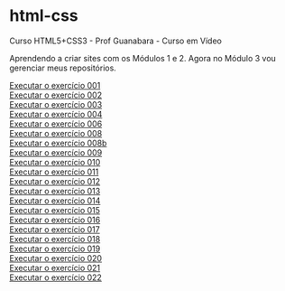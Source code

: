 # html-css
 Curso HTML5+CSS3 - Prof Guanabara -  Curso em Vídeo

Aprendendo a criar sites com os Módulos 1 e 2. Agora no Módulo 3 vou gerenciar meus repositórios.

<a href="https://albvieiraa.github.io/html-css/exercícios/ex001/index.html">Executar o exercício 001 </a><br>
<a href="https://albvieiraa.github.io/html-css/exercícios/ex002/index.html">Executar o exercício 002 </a><br>
<a href="https://albvieiraa.github.io/html-css/exercícios/ex003/index.html">Executar o exercício 003 </a><br>
<a href="https://albvieiraa.github.io/html-css/exercícios/ex004/index.html">Executar o exercício 004 </a><br>
<a href="https://albvieiraa.github.io/html-css/exercícios/ex006/index.html">Executar o exercício 006 </a><br>
<a href="https://albvieiraa.github.io/html-css/exercícios/ex008/index.html">Executar o exercício 008 </a><br>
<a href="https://albvieiraa.github.io/html-css/exercícios/ex008b/index.html">Executar o exercício 008b </a><br>
<a href="https://albvieiraa.github.io/html-css/exercícios/ex009/index.html">Executar o exercício 009 </a><br>
<a href="https://albvieiraa.github.io/html-css/exercícios/ex010/index.html">Executar o exercício 010 </a><br>
<a href="https://albvieiraa.github.io/html-css/exercícios/ex011/index.html">Executar o exercício 011 </a><br>
<a href="https://albvieiraa.github.io/html-css/exercícios/ex012/index.html">Executar o exercício 012 </a><br>
<a href="https://albvieiraa.github.io/html-css/exercícios/ex013/index.html">Executar o exercício 013 </a><br>
<a href="https://albvieiraa.github.io/html-css/exercícios/ex014/index.html">Executar o exercício 014 </a><br>
<a href="https://albvieiraa.github.io/html-css/exercícios/ex015/index.html">Executar o exercício 015 </a><br>
<a href="https://albvieiraa.github.io/html-css/exercícios/ex016/index.html">Executar o exercício 016 </a><br>
<a href="https://albvieiraa.github.io/html-css/exercícios/ex017/index.html">Executar o exercício 017 </a><br>
<a href="https://albvieiraa.github.io/html-css/exercícios/ex018/index.html">Executar o exercício 018 </a><br>
<a href="https://albvieiraa.github.io/html-css/exercícios/ex019/index.html">Executar o exercício 019 </a><br>
<a href="https://albvieiraa.github.io/html-css/exercícios/ex020/index.html">Executar o exercício 020 </a><br>
<a href="https://albvieiraa.github.io/html-css/exercícios/ex021/index.html">Executar o exercício 021 </a><br>
<a href="https://albvieiraa.github.io/html-css/exercícios/ex022/index.html">Executar o exercício 022 </a><br>
